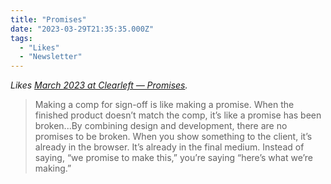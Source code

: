 ```yaml
---
title: "Promises"
date: "2023-03-29T21:35:35.000Z"
tags:
  - "Likes" 
  - "Newsletter"
---
```


_Likes [March 2023 at Clearleft — Promises](https://tinyletter.com/clearleft/letters/march-2023-at-clearleft-promises)._

> Making a comp for sign-off is like making a promise. When the finished product doesn’t match the comp, it’s like a promise has been broken...By combining design and development, there are no promises to be broken. When you show something to the client, it’s already in the browser. It’s already in the final medium. Instead of saying, “we promise to make this,” you’re saying “here’s what we’re making.”
